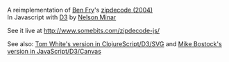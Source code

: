 A reimplementation of
<a href="http://benfry.com/">Ben Fry</a>'s
<a href="http://benfry.com/zipdecode/">zipdecode (2004)</a><br>
In Javascript with <a href="http://d3js.org/">D3</a>
by <a href="http://www.somebits.com/weblog/">Nelson Minar</a>

See it live at http://www.somebits.com/zipdecode-js/

See also:
[Tom White's version in ClojureScript/D3/SVG](http://s.trokes.org/dribnet/5047390)
and [Mike Bostock's version in JavaScript/D3/Canvas](http://bl.ocks.org/mbostock/5180185)
